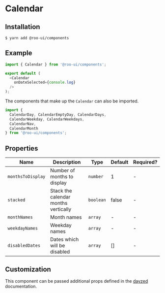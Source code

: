 # Calendar

<!-- STORY -->

## Installation

```shell
$ yarn add @roo-ui/components
```

## Example

```js
import { Calendar } from '@roo-ui/components';

export default (
  <Calendar
    onDateSelected={console.log}
  />
);
```

The components that make up the `Calendar` can also be imported.

```js
import {
  CalendarDay, CalendarEmptyDay, CalendarDays,
  CalendarWeekday, CalendarWeekdays,
  CalendarNav,
  CalendarMonth
} from '@roo-ui/components';
```

## Properties

| Name              | Description                          | Type      | Default | Required? |
|-------------------|--------------------------------------|-----------|---------|-----------|
| `monthsToDisplay` | Number of months to display          | `number`  | 1       | -         |
| `stacked`         | Stack the calendar months vertically | `boolean` | false   | -         |
| `monthNames`      | Month names                          | `array`   | -       | -         |
| `weekdayNames`    | Weekday names                        | `array`   | -       | -         |
| `disabledDates`   | Dates which will be disabled         | `array`   | []      | -         |

## Customization

This component can be passed additional props defined in the [dayzed](https://github.com/deseretdigital/dayzed) documentation.

